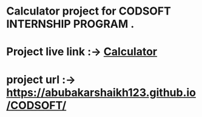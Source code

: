 
#  Calculator project for CODSOFT INTERNSHIP PROGRAM .

#  Project live link :-> [Calculator](https://abubakarshaikh123.github.io/CODSOFT/)
#  project url :->  https://abubakarshaikh123.github.io/CODSOFT/
